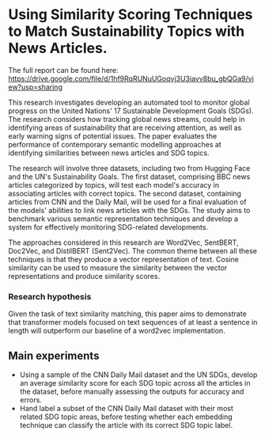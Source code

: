 # Using Similarity Scoring Techniques to Match Sustainability Topics with News Articles.

The full report can be found here: https://drive.google.com/file/d/1hf9RqRUNuUGoqvj3U3iavv8bu_gbQGa9/view?usp=sharing 

This research investigates developing an automated tool to monitor global progress on the United Nations' 17 Sustainable Development Goals (SDGs). The research considers how tracking global news streams, could help in identifying areas of sustainability that are receiving attention, as well as early warning signs of potential issues. The paper evaluates the performance of contemporary semantic modelling approaches at identifying similarities between news articles and SDG topics.

The research will involve three datasets, including two from Hugging Face and the UN's Sustainability Goals. The first dataset, comprising BBC news articles categorized by topics, will test each model's accuracy in associating articles with correct topics. The second dataset, containing articles from CNN and the Daily Mail, will be used for a final evaluation of the models' abilities to link news articles with the SDGs. The study aims to benchmark various semantic representation techniques and develop a system for effectively monitoring SDG-related developments.

The approaches considered in this research are Word2Vec, SentBERT, Doc2Vec, and DistilBERT (Sent2Vec). The common theme between all these techniques is that they produce a vector representation of text. Cosine similarity can be used to measure the similarity between the vector representations and produce similarity scores. 

### Research hypothesis
Given the task of text similarity matching, this paper aims to demonstrate that transformer models focused on text sequences of at least a sentence in length will outperform our baseline of a word2vec implementation.

## Main experiments
- Using a sample of the CNN Daily Mail dataset and the UN SDGs, develop an average similarity score for each SDG topic across all the articles in the dataset, before manually assessing the outputs for accuracy and errors.
- Hand label a subset of the CNN Daily Mail dataset with their most related SDG topic areas, before testing whether each embedding technique can classify the article with its correct SDG topic label.
